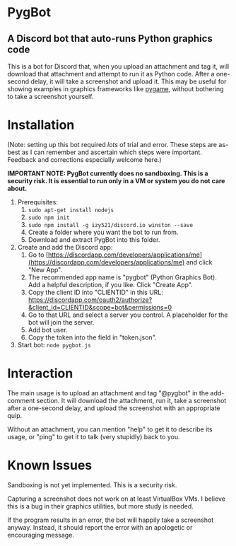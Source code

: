 # PygBot
## A Discord bot that auto-runs Python graphics code

This is a bot for Discord that, when you upload an attachment and tag it, will download that attachment and attempt to run it as Python code.  After a one-second delay, it will take a screenshot and upload it.  This may be useful for showing examples in graphics frameworks like [pygame](https://www.pygame.org/news), without bothering to take a screenshot yourself.

# Installation

(Note: setting up this bot required *lots* of trial and error.  These steps are as-best as I can remember and ascertain which steps were important.  Feedback and corrections especially welcome here.)

**IMPORTANT NOTE: PygBot currently does no sandboxing.  This is a security risk.  It is essential to run only in a VM or system you do not care about.**

1. Prerequisites:
    1. `sudo apt-get install nodejs`
    2. `sudo npm init`
    3. `sudo npm install -g izy521/discord.io winston --save`
    4. Create a folder where you want the bot to run from.
    5. Download and extract PygBot into this folder.
2. Create and add the Discord app:
    1. Go to [https://discordapp.com/developers/applications/me](https://discordapp.com/developers/applications/me) and click "New App".
    2. The recommended app name is "pygbot" (Python Graphics Bot).  Add a helpful description, if you like.  Click "Create App".
    3. Copy the client ID into "CLIENTID" in this URL: https://discordapp.com/oauth2/authorize?&client_id=CLIENTID&scope=bot&permissions=0
    4. Go to that URL and select a server you control.  A placeholder for the bot will join the server.
    5. Add bot user.
    6. Copy the token into the field in "token.json".
3. Start bot: `node pygbot.js`

<!--
This needed?
`sudo apt-get install scrot imagemagick python-gtk2 python-qt4 python-pyside`
-->

# Interaction

The main usage is to upload an attachment and tag "@pygbot" in the add-comment section.  It will download the attachment, run it, take a screenshot after a one-second delay, and upload the screenshot with an appropriate quip.

Without an attachment, you can mention "help" to get it to describe its usage, or "ping" to get it to talk (very stupidly) back to you.

# Known Issues

Sandboxing is not yet implemented.  This is a security risk.

Capturing a screenshot does not work on at least VirtualBox VMs.  I believe this is a bug in their graphics utilities, but more study is needed.

If the program results in an error, the bot will happily take a screenshot anyway.  Instead, it should report the error with an apologetic or encouraging message.